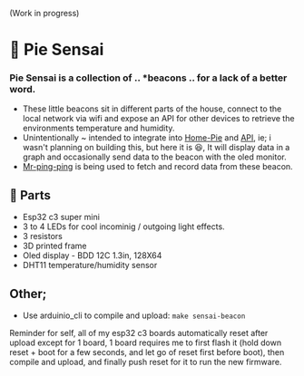 (Work in progress)

# 🥧 Pie Sensai
### Pie Sensai is a collection of .. *beacons .. for a lack of a better word.

- These little beacons sit in different parts of the house, connect to the local network via wifi and expose an API for other devices to retrieve the environments temperature and humidity.
- Unintentionally ~ intended to integrate into [Home-Pie](https://github.com/LouisRossouw/home-pie-desktop) and [API](https://github.com/LouisRossouw/home-pie-server), ie; i wasn't planning on building this, but here it is 😆, It will display data in a graph and occasionally send data to the beacon with the oled monitor.
- [Mr-ping-ping](https://github.com/LouisRossouw/mr-ping-ping) is being used to fetch and record data from these beacon.

## 🍦 Parts

- Esp32 c3 super mini
- 3 to 4 LEDs for cool incominig / outgoing light effects.
- 3 resistors
- 3D printed frame
- Oled display - BDD 12C 1.3in, 128X64
- DHT11 temperature/humidity sensor

## Other;

- Use arduinio_cli to compile and upload: `make sensai-beacon`

Reminder for self, all of my esp32 c3 boards automatically reset after upload except for 1 board, 
1 board requires me to first flash it (hold down reset + boot for a few seconds, and let go of reset first before boot), then compile and upload, and finally push reset for it to run the new firmware.



